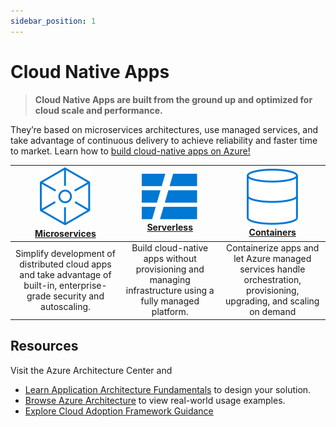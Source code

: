 ```yaml
---
sidebar_position: 1
---
```


# Cloud Native Apps

> **Cloud Native Apps are built from the ground up and optimized for cloud scale and performance.**

They’re based on microservices architectures, use managed services, and take advantage of continuous delivery to achieve reliability and faster time to market. Learn how to [build cloud-native apps on Azure!](https://azure.microsoft.com/en-us/solutions/cloud-native-apps/?WT.mc_id=javascript-74010-ninarasi)

|![Azure Microservices](../../static/img/svg/azure-microservices.svg) <br/> [**Microservices**](https://azure.microsoft.com/en-us/solutions/microservice-applications/?WT.mc_id=javascript-74010-ninarasi) |![Azure Serverless Icon](../../static/img/svg/azure-serverless.svg) <br/> [**Serverless**](https://azure.microsoft.com/en-us/solutions/serverless/?WT.mc_id=javascript-74010-ninarasi)  | ![Azure Containers Icon](../../static/img/svg/azure-containers.svg) <br/> [**Containers**](https://azure.microsoft.com/en-us/overview/containers/?WT.mc_id=javascript-74010-ninarasi) |
|:---:|:---:|:---:|
| Simplify development of distributed cloud apps and take advantage of built-in, enterprise-grade security and autoscaling. | Build cloud-native apps without provisioning and managing infrastructure using a fully managed platform.| Containerize apps and let Azure managed services handle orchestration, provisioning, upgrading, and scaling on demand|

## Resources 

Visit the Azure Architecture Center and
 * [Learn Application Architecture Fundamentals](https://docs.microsoft.com/azure/architecture/guide/?WT.mc_id=javascript-74010-ninarasi) to design your solution.
 * [Browse Azure Architecture](https://docs.microsoft.com/azure/architecture/browse/?WT.mc_id=javascript-74010-ninarasi) to view real-world usage examples.
 * [Explore Cloud Adoption Framework Guidance](https://docs.microsoft.com/azure/cloud-adoption-framework/?WT.mc_id=javascript-74010-ninarasi)
